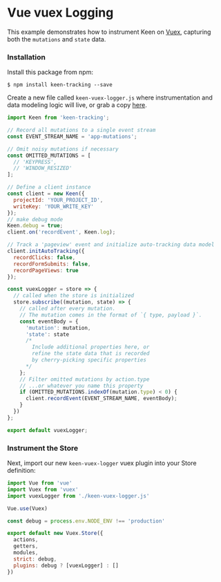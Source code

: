 # Vue vuex Logging

This example demonstrates how to instrument Keen on [Vuex](https://vuex.vuejs.org/en/intro.html), capturing both the `mutations` and `state` data.

### Installation

Install this package from npm:

```ssh
$ npm install keen-tracking --save
```

Create a new file called `keen-vuex-logger.js` where instrumentation and data modeling logic will live, or grab a copy [here](./keen-vuex-logger.js).

```javascript
import Keen from 'keen-tracking';

// Record all mutations to a single event stream
const EVENT_STREAM_NAME = 'app-mutations';

// Omit noisy mutations if necessary
const OMITTED_MUTATIONS = [
  // 'KEYPRESS',
  // 'WINDOW_RESIZED'
];

// Define a client instance
const client = new Keen({
  projectId: 'YOUR_PROJECT_ID',
  writeKey: 'YOUR_WRITE_KEY'
});
// make debug mode
Keen.debug = true;
client.on('recordEvent', Keen.log);

// Track a 'pageview' event and initialize auto-tracking data model
client.initAutoTracking({
  recordClicks: false,
  recordFormSubmits: false,
  recordPageViews: true
});

const vuexLogger = store => {
  // called when the store is initialized
  store.subscribe((mutation, state) => {
    // called after every mutation.
    // The mutation comes in the format of `{ type, payload }`.
    const eventBody = {
      'mutation': mutation,
      'state': state
      /*
        Include additional properties here, or
        refine the state data that is recorded
        by cherry-picking specific properties
      */
    };
    // Filter omitted mutations by action.type
    // ...or whatever you name this property
    if (OMITTED_MUTATIONS.indexOf(mutation.type) < 0) {
      client.recordEvent(EVENT_STREAM_NAME, eventBody);
    }
  })
};

export default vuexLogger;
```


### Instrument the Store

Next, import our new `keen-vuex-logger` vuex plugin into your Store definition:

```javascript
import Vue from 'vue'
import Vuex from 'vuex'
import vuexLogger from './keen-vuex-logger.js'

Vue.use(Vuex)

const debug = process.env.NODE_ENV !== 'production'

export default new Vuex.Store({
  actions,
  getters,
  modules,
  strict: debug,
  plugins: debug ? [vuexLogger] : []
})
```
